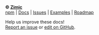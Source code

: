 **© [Zimic](https://github.com/zimicjs)**<br> [npm](https://www.npmjs.com/package/zimic) |
[Docs](https://github.com/zimicjs/zimic/wiki) | [Issues](https://github.com/zimicjs/zimic/issues) |
[Examples](../../examples/README.md) | [Roadmap](https://github.com/orgs/zimicjs/projects/1/views/5)

Help us improve these docs!<br> [Report an issue](https://github.com/zimicjs/zimic/issues) or
[edit on GitHub](../../docs/wiki).
